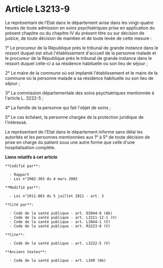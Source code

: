 # Article L3213-9

Le représentant de l'Etat dans le département avise dans les vingt-quatre heures de toute admission en soins psychiatriques
prise en application du présent chapitre ou du chapitre IV du présent titre ou sur décision de justice, de toute décision de
maintien et de toute levée de cette mesure : 

1° Le procureur de la République près le tribunal de grande instance dans le ressort duquel est situé l'établissement
d'accueil de la personne malade et le procureur de la République près le tribunal de grande instance dans le ressort duquel
celle-ci a sa résidence habituelle ou son lieu de séjour ; 

2° Le maire de la commune où est implanté l'établissement et le maire de la commune où la personne malade a sa résidence
habituelle ou son lieu de séjour ; 

3° La commission départementale des soins psychiatriques mentionnée à l'article L. 3222-5 ; 

4° La famille de la personne qui fait l'objet de soins ; 

5° Le cas échéant, la personne chargée de la protection juridique de l'intéressé. 

Le représentant de l'Etat dans le département informe sans délai les autorités et les personnes mentionnées aux 1° à 5° de
toute décision de prise en charge du patient sous une autre forme que celle d'une hospitalisation complète.

**Liens relatifs à cet article**

	**Codifié par**:

	  - Rapport
	  - Loi n°2002-303 du 4 mars 2002

	**Modifié par**:

	  - Loi n°2011-803 du 5 juillet 2011 - art. 3

	**Cité par**:

	  - Code de la santé publique - art. D3844-8 (Ab)
	  - Code de la santé publique - art. L3211-12-1 (V)
	  - Code de la santé publique - art. L3844-1 (V)
	  - Code de la santé publique - art. R3223-8 (V)

	**Cite**:

	  - Code de la santé publique - art. L3222-5 (V)

	**Anciens textes**:

	  - Code de la santé publique - art. L349 (Ab)
